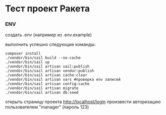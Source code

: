 # Тест проект Ракета

### ENV
создать .env (например из .env.example)

выполнить успешно следующие команды:

    composer install
    ./vendor/bin/sail build --no-cache
    ./vendor/bin/sail up
    ./vendor/bin/sail artisan sail:publish
    ./vendor/bin/sail artisan vendor:publish
    ./vendor/bin/sail artisan cache:clear
    ./vendor/bin/sail artisan vars #проверка env записей
    ./vendor/bin/sail artisan config:cache
    ./vendor/bin/sail artisan migrate
    ./vendor/bin/sail artisan db:seed

открыть страницу проекта [http://localhost/login](http://localhost/login)
произвести авторизацию пользователем "manager" (пароль 123)